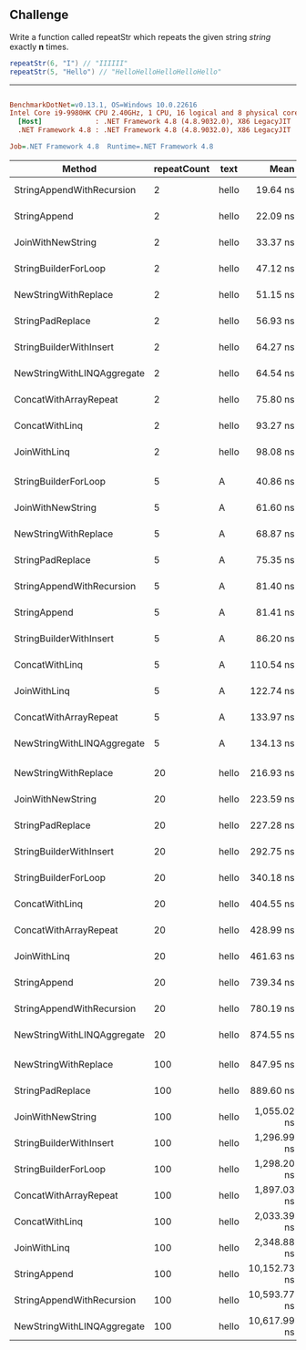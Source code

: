 
## Challenge

Write a function called repeatStr which repeats the given string *string* exactly **n** times.

```c#
repeatStr(6, "I") // "IIIIII"
repeatStr(5, "Hello") // "HelloHelloHelloHelloHello"
```
---

``` ini

BenchmarkDotNet=v0.13.1, OS=Windows 10.0.22616
Intel Core i9-9980HK CPU 2.40GHz, 1 CPU, 16 logical and 8 physical cores
  [Host]             : .NET Framework 4.8 (4.8.9032.0), X86 LegacyJIT
  .NET Framework 4.8 : .NET Framework 4.8 (4.8.9032.0), X86 LegacyJIT

Job=.NET Framework 4.8  Runtime=.NET Framework 4.8  

```


|                     Method | repeatCount |  text |         Mean |     Error |    StdDev |       Median | Ratio | RatioSD |   Gen 0 |  Gen 1 | Allocated |
|--------------------------- |------------ |------ |-------------:|----------:|----------:|-------------:|------:|--------:|--------:|-------:|----------:|
|  StringAppendWithRecursion |           2 | hello |     19.64 ns |  0.411 ns |  0.384 ns |     19.69 ns |  0.42 |    0.01 |  0.0069 |      - |      36 B |
|               StringAppend |           2 | hello |     22.09 ns |  0.340 ns |  0.318 ns |     22.17 ns |  0.47 |    0.01 |  0.0069 |      - |      36 B |
|          JoinWithNewString |           2 | hello |     33.37 ns |  0.732 ns |  1.049 ns |     33.36 ns |  0.71 |    0.02 |  0.0114 |      - |      60 B |
|       StringBuilderForLoop |           2 | hello |     47.12 ns |  0.270 ns |  0.252 ns |     47.22 ns |  1.00 |    0.00 |  0.0206 |      - |     108 B |
|       NewStringWithReplace |           2 | hello |     51.15 ns |  0.862 ns |  0.807 ns |     50.81 ns |  1.09 |    0.02 |  0.0137 |      - |      72 B |
|           StringPadReplace |           2 | hello |     56.93 ns |  1.131 ns |  1.058 ns |     56.74 ns |  1.21 |    0.02 |  0.0107 |      - |      56 B |
|    StringBuilderWithInsert |           2 | hello |     64.27 ns |  0.580 ns |  0.542 ns |     64.08 ns |  1.36 |    0.01 |  0.0182 |      - |      96 B |
| NewStringWithLINQAggregate |           2 | hello |     64.54 ns |  1.290 ns |  1.267 ns |     64.69 ns |  1.37 |    0.03 |  0.0236 |      - |     124 B |
|      ConcatWithArrayRepeat |           2 | hello |     75.80 ns |  0.638 ns |  0.566 ns |     75.71 ns |  1.61 |    0.01 |  0.0244 |      - |     128 B |
|             ConcatWithLinq |           2 | hello |     93.27 ns |  1.857 ns |  1.737 ns |     92.42 ns |  1.98 |    0.04 |  0.0144 |      - |      76 B |
|               JoinWithLinq |           2 | hello |     98.08 ns |  1.192 ns |  1.115 ns |     98.34 ns |  2.08 |    0.02 |  0.0144 |      - |      76 B |
|                            |             |       |              |           |           |              |       |         |         |        |           |
|       StringBuilderForLoop |           5 |     A |     40.86 ns |  0.880 ns |  0.864 ns |     40.88 ns |  1.00 |    0.00 |  0.0183 |      - |      96 B |
|          JoinWithNewString |           5 |     A |     61.60 ns |  1.273 ns |  1.611 ns |     62.54 ns |  1.51 |    0.04 |  0.0114 |      - |      60 B |
|       NewStringWithReplace |           5 |     A |     68.87 ns |  1.424 ns |  1.399 ns |     69.64 ns |  1.69 |    0.04 |  0.0122 |      - |      64 B |
|           StringPadReplace |           5 |     A |     75.35 ns |  1.560 ns |  1.669 ns |     74.90 ns |  1.84 |    0.06 |  0.0091 |      - |      48 B |
|  StringAppendWithRecursion |           5 |     A |     81.40 ns |  1.530 ns |  1.431 ns |     82.14 ns |  2.00 |    0.04 |  0.0168 |      - |      88 B |
|               StringAppend |           5 |     A |     81.41 ns |  1.492 ns |  1.396 ns |     81.83 ns |  2.00 |    0.06 |  0.0168 |      - |      88 B |
|    StringBuilderWithInsert |           5 |     A |     86.20 ns |  1.739 ns |  1.786 ns |     86.56 ns |  2.11 |    0.06 |  0.0144 |      - |      76 B |
|             ConcatWithLinq |           5 |     A |    110.54 ns |  2.236 ns |  2.828 ns |    110.91 ns |  2.72 |    0.08 |  0.0122 |      - |      64 B |
|               JoinWithLinq |           5 |     A |    122.74 ns |  2.385 ns |  2.651 ns |    123.87 ns |  3.01 |    0.04 |  0.0122 |      - |      64 B |
|      ConcatWithArrayRepeat |           5 |     A |    133.97 ns |  2.598 ns |  2.552 ns |    135.48 ns |  3.28 |    0.07 |  0.0274 |      - |     144 B |
| NewStringWithLINQAggregate |           5 |     A |    134.13 ns |  2.461 ns |  2.302 ns |    134.32 ns |  3.29 |    0.08 |  0.0358 |      - |     188 B |
|                            |             |       |              |           |           |              |       |         |         |        |           |
|       NewStringWithReplace |          20 | hello |    216.93 ns |  4.333 ns |  4.636 ns |    217.72 ns |  0.64 |    0.01 |  0.0548 |      - |     288 B |
|          JoinWithNewString |          20 | hello |    223.59 ns |  4.402 ns |  6.026 ns |    221.51 ns |  0.66 |    0.02 |  0.0594 |      - |     312 B |
|           StringPadReplace |          20 | hello |    227.28 ns |  3.400 ns |  3.180 ns |    229.07 ns |  0.67 |    0.02 |  0.0517 |      - |     272 B |
|    StringBuilderWithInsert |          20 | hello |    292.75 ns |  5.727 ns |  5.357 ns |    295.36 ns |  0.86 |    0.02 |  0.0868 |      - |     457 B |
|       StringBuilderForLoop |          20 | hello |    340.18 ns |  5.901 ns |  5.519 ns |    342.85 ns |  1.00 |    0.00 |  0.1206 |      - |     633 B |
|             ConcatWithLinq |          20 | hello |    404.55 ns |  7.983 ns |  9.504 ns |    410.66 ns |  1.19 |    0.02 |  0.0486 |      - |     256 B |
|      ConcatWithArrayRepeat |          20 | hello |    428.99 ns |  7.912 ns |  7.401 ns |    425.12 ns |  1.26 |    0.02 |  0.0982 |      - |     517 B |
|               JoinWithLinq |          20 | hello |    461.63 ns |  9.178 ns | 13.737 ns |    464.35 ns |  1.37 |    0.05 |  0.0486 |      - |     256 B |
|               StringAppend |          20 | hello |    739.34 ns |  6.944 ns |  6.495 ns |    741.91 ns |  2.17 |    0.04 |  0.4530 |      - |   2,380 B |
|  StringAppendWithRecursion |          20 | hello |    780.19 ns | 14.867 ns | 13.907 ns |    778.11 ns |  2.29 |    0.06 |  0.4530 |      - |   2,380 B |
| NewStringWithLINQAggregate |          20 | hello |    874.55 ns | 11.890 ns | 11.122 ns |    878.07 ns |  2.57 |    0.06 |  0.4835 | 0.0010 |   2,540 B |
|                            |             |       |              |           |           |              |       |         |         |        |           |
|       NewStringWithReplace |         100 | hello |    847.95 ns | 14.395 ns | 13.465 ns |    853.46 ns |  0.66 |    0.02 |  0.2375 | 0.0010 |   1,250 B |
|           StringPadReplace |         100 | hello |    889.60 ns | 17.430 ns | 17.118 ns |    878.38 ns |  0.69 |    0.01 |  0.2346 | 0.0010 |   1,234 B |
|          JoinWithNewString |         100 | hello |  1,055.02 ns | 20.532 ns | 31.355 ns |  1,068.85 ns |  0.82 |    0.03 |  0.2728 | 0.0019 |   1,434 B |
|    StringBuilderWithInsert |         100 | hello |  1,296.99 ns | 25.437 ns | 24.983 ns |  1,305.86 ns |  1.00 |    0.03 |  0.3910 | 0.0038 |   2,059 B |
|       StringBuilderForLoop |         100 | hello |  1,298.20 ns | 25.139 ns | 29.927 ns |  1,307.32 ns |  1.00 |    0.00 |  0.4349 | 0.0038 |   2,283 B |
|      ConcatWithArrayRepeat |         100 | hello |  1,897.03 ns | 37.973 ns | 46.635 ns |  1,913.03 ns |  1.46 |    0.04 |  0.4330 | 0.0019 |   2,280 B |
|             ConcatWithLinq |         100 | hello |  2,033.39 ns | 40.714 ns | 52.940 ns |  2,049.01 ns |  1.57 |    0.05 |  0.4425 | 0.0038 |   2,323 B |
|               JoinWithLinq |         100 | hello |  2,348.88 ns | 46.185 ns | 77.165 ns |  2,369.10 ns |  1.81 |    0.07 |  0.4425 | 0.0038 |   2,323 B |
|               StringAppend |         100 | hello | 10,152.73 ns | 57.277 ns | 50.775 ns | 10,154.75 ns |  7.84 |    0.19 |  9.9182 | 0.0763 |  52,055 B |
|  StringAppendWithRecursion |         100 | hello | 10,593.77 ns | 50.159 ns | 41.885 ns | 10,580.33 ns |  8.19 |    0.18 |  9.9182 | 0.0763 |  52,055 B |
| NewStringWithLINQAggregate |         100 | hello | 10,617.99 ns | 38.995 ns | 36.476 ns | 10,607.11 ns |  8.21 |    0.18 | 10.0098 | 0.0916 |  52,537 B |
